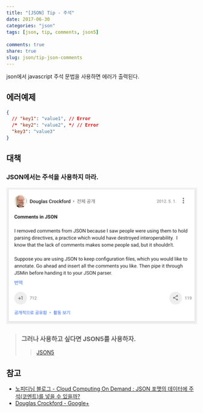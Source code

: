 ```yaml
---
title: "[JSON] Tip - 주석"
date: 2017-06-30
categories: "json"
tags: [json, tip, comments, json5]

comments: true
share: true
slug: json/tip-json-comments
---
```


json에서 javascript 주석 문법을 사용하면 에러가 출력된다.

## 에러예제

```json
{
  // "key1": "value1", // Error
  /* "key2": "value2", */ // Error
  "key3": "value3"
}
```

## 대책

### JSON에서는 주석을 사용하지 마라.

![json-douglas-comments](/images/json-douglas-comments.png)

> ### 그러나 사용하고 싶다면 JSON5를 사용하자.
>
> > [JSON5](http://json5.org)

## 참고

- [노피디님 블로그 - Cloud Computing On Demand : JSON 포맷의 데이터에 주석(코멘트)를 넣을 수 있을까?](http://www.hoons.net/Blog/View/148602)
- [Douglas Crockford - Google+](https://plus.google.com/+DouglasCrockfordEsq/posts/RK8qyGVaGSr)
